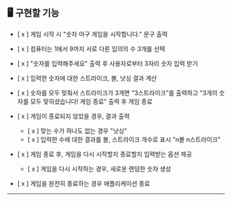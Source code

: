 
## 🖥️ 구현할 기능

- [ x ] 게임 시작 시 "숫자 야구 게임을 시작합니다." 문구 출력

- [ x ] 컴퓨터는 1에서 9까지 서로 다른 임의의 수 3개를 선택

- [ x ] "숫자를 입력해주세요" 출력 후 사용자로부터 3자리 숫자 입력 받기

- [ x ] 입력한 숫자에 대한 스트라이크, 볼, 낫싱 결과 계산

- [ x ] 숫자를 모두 맞춰서 스트라이크가 3개면 "3스트라이크"를 출력하고 "3개의 숫자를 모두 맞히셨습니다! 게임 종료" 출력 후 게임 종료

- [ x ] 게임이 종료되지 않았을 경우, 결과 출력
    - [ x ] 맞는 수가 하나도 없는 경우 "낫싱"
    - [ x ] 입력한 수에 대한 결과를 볼, 스트라이크 개수로 표시 "n볼 n스트라이크"

- [ x ] 게임 종료 후, 게임을 다시 시작할지 종료할지 입력받는 옵션 제공
    - [ x ] 게임을 다시 시작하는 경우, 새로운 랜덤한 숫자 생성

- [ x ] 게임을 완전히 종료하는 경우 애플리케이션 종료

---